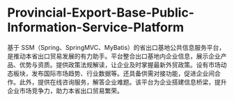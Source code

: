 # Provincial-Export-Base-Public-Information-Service-Platform
基于 SSM（Spring、SpringMVC、MyBatis）的省出口基地公共信息服务平台，是推动本省出口贸易发展的有力助手。平台整合出口基地内企业信息，展示企业产品、优势与资质。提供政策法规解读，让企业及时掌握最新外贸政策。设有市场动态板块，发布国际市场趋势、行业数据等。还具备供需对接功能，促进企业间合作。此外，提供在线咨询服务，解答企业难题。该平台为企业搭建信息桥梁，提升企业市场竞争力，助力本省出口贸易繁荣。 
